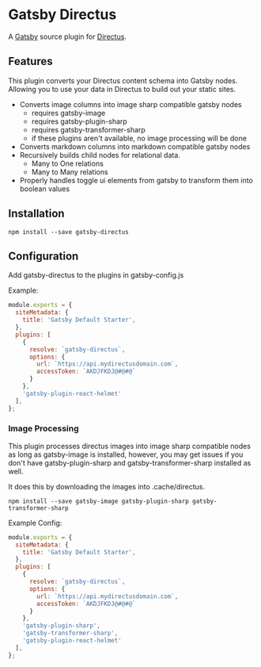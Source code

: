# Gatsby Directus

A [Gatsby](https://www.gatsbyjs.org) source plugin for [Directus](https://getdirectus.com/).

## Features

This plugin converts your Directus content schema into Gatsby nodes. Allowing you to use your data in Directus to build out your static sites.

- Converts image columns into image sharp compatible gatsby nodes
    - requires gatsby-image
    - requires gatsby-plugin-sharp
    - requires gatsby-transformer-sharp
    - if these plugins aren't available, no image processing will be done
- Converts markdown columns into markdown compatible gatsby nodes
- Recursively builds child nodes for relational data.
	- Many to One relations
	- Many to Many relations
- Properly handles toggle ui elements from gatsby to transform them into boolean values


## Installation

`npm install --save gatsby-directus`

## Configuration

Add gatsby-directus to the plugins in gatsby-config.js

Example: 

```javascript
module.exports = {
  siteMetadata: {
    title: 'Gatsby Default Starter',
  },
  plugins: [
    {
      resolve: `gatsby-directus`,
      options: {
        url: `https://api.mydirectusdomain.com`,
        accessToken: `AKDJFKDJ@#@#@`
      }
    },
    'gatsby-plugin-react-helmet'
  ],
};

```

### Image Processing

This plugin processes directus images into image sharp compatible nodes as long as gatsby-image is installed, however, you may get issues if you don't have gatsby-plugin-sharp and gatsby-transformer-sharp installed as well. 

It does this by downloading the images into .cache/directus.

`npm install --save gatsby-image gatsby-plugin-sharp gatsby-transformer-sharp`

Example Config:

```javascript
module.exports = {
  siteMetadata: {
    title: 'Gatsby Default Starter',
  },
  plugins: [
    {
      resolve: `gatsby-directus`,
      options: {
        url: `https://api.mydirectusdomain.com`,
        accessToken: `AKDJFKDJ@#@#@`
      }
    },
    'gatsby-plugin-sharp',
    'gatsby-transformer-sharp',
    'gatsby-plugin-react-helmet'
  ],
};

```